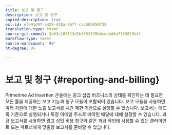 ```yaml
---
title: 보고 및 청구
description: 보고 및 청구
copied-description: true
exl-id: efe91d97-a429-448a-9b7f-cac50b850f35
translation-type: tm+mt
source-git-commit: 3e63c187f12d1bff53370bbcde4d6a77f58f3b4f
workflow-type: tm+mt
source-wordcount: '99'
ht-degree: 0%

---
```


# 보고 및 청구 {#reporting-and-billing}

Primetime Ad Insertion 콘솔에는 광고 삽입 비즈니스의 상태를 확인하는 데 필요한 모든 툴을 제공하는 보고 기능과 청구 모듈이 포함되어 있습니다. 보고 모듈을 사용하면 여러 차원에 대한 노출 보고서를 시간 제한 기반으로 실행할 수 있습니다. 보고서는 애드혹 기준으로 실행되거나 특정 이메일 주소로 예약된 배달에 대해 설정할 수 있습니다. 과금 보고서를 사용하면 광고 삽입 비용 청구와 같은 과금 작업에 사용할 수 있는 클라이언트 또는 파트너에게 맞춤형 보고서를 준비할 수 있습니다.

